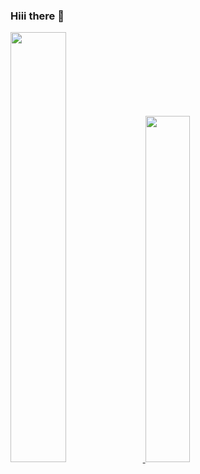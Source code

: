 ### Hiii there 👋
<a href="s">
  <img src="https://github-readme-stats.vercel.app/api?username=Knjnk&theme=tokyonight&show_icons=true" width="42%" />
</a>
<a href="s">
  <img src="https://github-readme-stats.vercel.app/api/top-langs/?username=Knjnk&exclude_repo=Knjnk.github.io&layout=compact&theme=tokyonight" width="37.7%"/>
</a>
<!--
**Knjnk/Knjnk** is a ✨ _special_ ✨ repository because its `README.md` (this file) appears on your GitHub profile.

Here are some ideas to get you started:

- 🔭 I’m currently working on ...
- 🌱 I’m currently learning ...
- 👯 I’m looking to collaborate on ...
- 🤔 I’m looking for help with ...
- 💬 Ask me about ...
- 📫 How to reach me: ...
- 😄 Pronouns: ...
- ⚡ Fun fact: ...
-->
